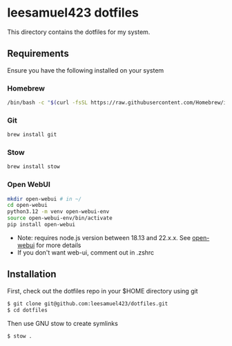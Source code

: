 # leesamuel423 dotfiles

This directory contains the dotfiles for my system.

## Requirements

Ensure you have the following installed on your system

### Homebrew

```bash
/bin/bash -c "$(curl -fsSL https://raw.githubusercontent.com/Homebrew/install/HEAD/install.sh)"
```

### Git

```bash
brew install git
```

### Stow

```bash
brew install stow
```

### Open WebUI
```bash
mkdir open-webui # in ~/
cd open-webui
python3.12 -m venv open-webui-env
source open-webui-env/bin/activate
pip install open-webui
```
- Note: requires node.js version between 18.13 and 22.x.x. See [open-webui](https://github.com/open-webui/open-webui) for more details
- If you don't want web-ui, comment out in .zshrc

## Installation

First, check out the dotfiles repo in your $HOME directory using git

```bash
$ git clone git@github.com:leesamuel423/dotfiles.git
$ cd dotfiles
```

Then use GNU stow to create symlinks

```
$ stow .
```

